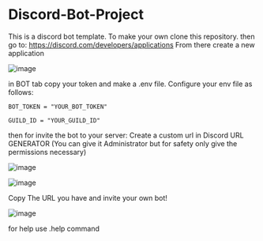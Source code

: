﻿# Discord-Bot-Project
This is a discord bot template.
To make your own clone this repository.
then go to: https://discord.com/developers/applications 
From there create a new application

![image](https://github.com/kaaniyice/Discord-Bot/assets/111132590/8b078e81-0977-4d4e-a2d2-6f92fc75e24f)


in BOT tab copy your token and make a .env file.
Configure your env file as follows:

    BOT_TOKEN = "YOUR_BOT_TOKEN"
  
    GUILD_ID = "YOUR_GUILD_ID"


then for invite the bot to your server:
Create a custom url in Discord URL GENERATOR (You can give it Administrator but for safety only give the permissions necessary)

![image](https://github.com/kaaniyice/Discord-Bot/assets/111132590/d24be683-6eb1-42d8-861b-365de8ef3ca2)

![image](https://github.com/kaaniyice/Discord-Bot/assets/111132590/e4c4f210-be52-4cd6-965f-7056d0cedf26)

Copy The URL you have and invite your own bot!

![image](https://github.com/kaaniyice/Discord-Bot/assets/111132590/1a76163c-348c-4127-a44d-399c5f71394c)


for help use .help command
